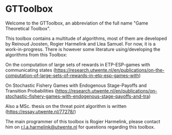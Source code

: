 # GTToolbox

Welcome to the GTToolbox, an abbreviation of the full name "Game Theoretical Toolbox".

This toolbox contains a multitude of algorithms, most of them are developed by Reinoud Joosten, Rogier Harmelink and Llea Samuel. For now, it is a work-in-progress. There is however some literature using/developing the algorithms from this Toolbox:

On the computation of large sets of rewards in ETP-ESP-games with communicating states (https://research.utwente.nl/en/publications/on-the-computation-of-large-sets-of-rewards-in-etp-esp-games-with)

On Stochastic Fishery Games with Endogenous Stage-Payoffs and Transition Probabilities
(https://research.utwente.nl/en/publications/on-stochastic-fishery-games-with-endogenous-stage-payoffs-and-tra)

Also a MSc. thesis on the threat point algorithm is written
(https://essay.utwente.nl/77278/)

The main programmer of this toolbox is Rogier Harmelink, please contact him on r.l.a.harmelink@utwente.nl for questions regarding this toolbox.

